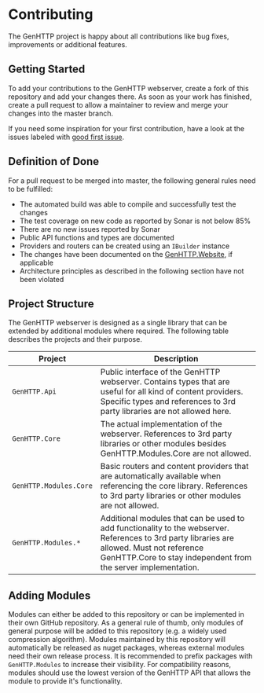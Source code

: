 # Contributing

The GenHTTP project is happy about all contributions like bug fixes, improvements or additional features.

## Getting Started

To add your contributions to the GenHTTP webserver, create a fork of this repository and add your changes there. As soon as your work has finished, create a pull request to allow a maintainer to review and merge your changes into the master branch.

If you need some inspiration for your first contribution, have a look at the issues labeled with [good first issue](https://github.com/Kaliumhexacyanoferrat/GenHTTP/issues?q=is%3Aopen+is%3Aissue+label%3A%22good+first+issue%22).

## Definition of Done

For a pull request to be merged into master, the following general rules need to be fulfilled:

- The automated build was able to compile and successfully test the changes
- The test coverage on new code as reported by Sonar is not below 85%
- There are no new issues reported by Sonar
- Public API functions and types are documented
- Providers and routers can be created using an `IBuilder` instance
- The changes have been documented on the [GenHTTP.Website](https://github.com/Kaliumhexacyanoferrat/GenHTTP.Website), if applicable
- Architecture principles as described in the following section have not been violated

## Project Structure

The GenHTTP webserver is designed as a single library that can be extended by additional modules where required. The following table describes the projects and their purpose.

Project | Description
--- | ---
`GenHTTP.Api` | Public interface of the GenHTTP webserver. Contains types that are useful for all kind of content providers. Specific types and references to 3rd party libraries are not allowed here.
`GenHTTP.Core` | The actual implementation of the webserver. References to 3rd party libraries or other modules besides GenHTTP.Modules.Core are not allowed.
`GenHTTP.Modules.Core` | Basic routers and content providers that are automatically available when referencing the core library. References to 3rd party libraries or other modules are not allowed.
`GenHTTP.Modules.*` | Additional modules that can be used to add functionality to the webserver. References to 3rd party libraries are allowed. Must not reference GenHTTP.Core to stay independent from the server implementation.

## Adding Modules

Modules can either be added to this repository or can be implemented in their own GitHub repository. As a general rule of thumb, only modules of general purpose will be added to this repository (e.g. a widely used compression algorithm). Modules maintained by this repository will automatically be released as nuget packages, whereas external modules need their own release process. It is recommended to prefix packages with `GenHTTP.Modules` to increase their visibility. For compatibility reasons, modules should use the lowest version of the GenHTTP API that allows the module to provide it's functionality.
